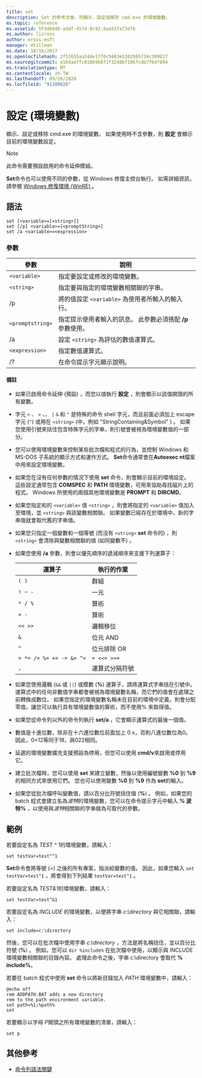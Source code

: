 ```yaml
---
title: set
description: Set 的參考文章，可顯示、設定或移除 cmd.exe 的環境變數。
ms.topic: reference
ms.assetid: 5fdd60d6-addf-4574-8c92-8aa53fa73d76
ms.author: lizross
author: eross-msft
manager: mtillman
ms.date: 10/16/2017
ms.openlocfilehash: 2f53655aa344e1770c9483e5302885734c389837
ms.sourcegitcommit: e164aeffc01069b8f1f3248bf106fcdb7f64f894
ms.translationtype: MT
ms.contentlocale: zh-TW
ms.lasthandoff: 09/26/2020
ms.locfileid: "91389026"
---
```

# <a name="set-environment-variable"></a>設定 (環境變數) 

顯示、設定或移除 cmd.exe 的環境變數。 如果使用時不含參數，則 **設定** 會顯示目前的環境變數設定。

> [!NOTE]
> 此命令需要預設啟用的命令延伸模組。

**Set**命令也可以使用不同的參數，從 Windows 修復主控台執行。 如需詳細資訊，請參閱 [Windows 修復環境 (WinRE) ](/windows-hardware/manufacture/desktop/windows-recovery-environment--windows-re--technical-reference)。

## <a name="syntax"></a>語法

```
set [<variable>=[<string>]]
set [/p] <variable>=[<promptString>]
set /a <variable>=<expression>
```

### <a name="parameters"></a>參數

| 參數 | 說明 |
|--|--|
| `<variable>` | 指定要設定或修改的環境變數。 |
| `<string>` | 指定要與指定的環境變數相關聯的字串。 |
| /p | 將的值設定 `<variable>` 為使用者所輸入的輸入行。 |
| `<promptstring>` | 指定提示使用者輸入的訊息。 此參數必須搭配 **/p** 參數使用。 |
| /a | 設定 `<string>` 為評估的數值運算式。 |
| `<expression>` | 指定數值運算式。 |
| /? | 在命令提示字元顯示說明。 |

#### <a name="remarks"></a>備註

- 如果已啟用命令延伸 (預設) ，而您以值執行 **設定** ，則會顯示以該值開頭的所有變數。

- 字元 `<` 、 `>` 、、 `|` `&` 和 `^` 是特殊的命令 shell 字元，而且前面必須加上 escape 字元 (`^`) 或用在 `<string>` (中，例如 "StringContaining&Symbol" ) 。 如果您使用引號來括住包含特殊字元的字串，則引號會被視為環境變數值的一部分。

- 您可以使用環境變數來控制某些批次檔和程式的行為，並控制 Windows 和 MS-DOS 子系統的顯示方式和運作方式。 **Set**命令通常會在**Autoexec nt**檔案中用來設定環境變數。

- 如果您在沒有任何參數的情況下使用 **set** 命令，則會顯示目前的環境設定。 這些設定通常包含 **COMSPEC** 和 **PATH** 環境變數，可用來協助尋找磁片上的程式。 Windows 所使用的兩個其他環境變數是 **PROMPT** 和 **DIRCMD**。

- 如果您指定和的 `<variable>` 值 `<string>` ，則會將指定的 `<variable>` 值加入至環境，並 `<string>` 與該變數相關聯。 如果變數已經存在於環境中，新的字串值就會取代舊的字串值。

- 如果您只指定一個變數和一個等號 (而沒有 `<string>` **set** 命令的) ，則 `<string>` 會清除與變數相關聯的值 (如同變數不) 。

- 如果您使用 **/a** 參數，則會以優先順序的遞減順序來支援下列運算子：

  | 運算子 | 執行的作業 |
  |--|--|
  | `( )` | 群組 |
  | `! ~ -` | 一元 |
  | `* / %` | 算術 |
  | `+ -` | 算術 |
  | `<< >>` | 邏輯移位 |
  | `&` | 位元 AND |
  | `^` | 位元排除 OR |
  | `= *= /= %= += -= &= ^=` | `= <<= >>=` |
  | `,` | 運算式分隔符號 |

- 如果您使用邏輯 (`&&` 或 `||`) 或模數 (**%**) 運算子，請將運算式字串括在引號中。 運算式中的任何非數值字串都會被視為環境變數名稱，而它們的值會在處理之前轉換成數位。 如果您指定的環境變數名稱未在目前的環境中定義，則會分配零值，讓您可以執行具有環境變數值的算術，而不使用% 來取得值。

- 如果您從命令列以外的命令列執行 **set/a** ，它會顯示運算式的最後一個值。

- 數值是十進位數，除非在十六進位數位前面加上 0 x，否則八進位數位為0。 因此，0×12等同于18，與022相同。

- 延遲的環境變數擴充支援預設為停用，但您可以使用 **cmd/v**來啟用或停用它。

- 建立批次檔時，您可以使用 **set** 來建立變數，然後以使用編號變數 **%0** 到 **%9**的相同方式來使用它們。 您也可以使用變數 **%0** 到 **%9** 作為 **set**的輸入。

- 如果您從批次檔呼叫變數值，請以百分比符號括住值 (**%**) 。 例如，如果您的 batch 程式會建立名為*波特*的環境變數，您可以在命令提示字元中輸入 **% 波特%** ，以使用與*波特*相關聯的字串做為可取代的參數。

## <a name="examples"></a>範例

若要設定名為 *TEST ^ 1*的環境變數，請輸入：

```
set testVar=test^^1
```

**Set**命令會將等號 (=) 之後的所有專案，指派給變數的值。 因此，如果您輸入 `set testVar=test^1` ，將會得到下列結果 `testVar=test^1` 。

若要設定名為 *TEST&1*的環境變數，請輸入：

```
set testVar=test^&1
```

若要設定名為 *INCLUDE* 的環境變數，以便將字串 *c:\directory* 與它相關聯，請輸入：

```
set include=c:\directory
```

然後，您可以在批次檔中使用字串 *c:\directory* ，方法是將名稱括住，並以百分比符號 (**%**) 。 例如，您可以 `dir %include%` 在批次檔中使用，以顯示與 INCLUDE 環境變數相關聯的目錄內容。 處理此命令之後，字串 c:\directory 會取代 **% include%**。

若要在 batch 程式中使用 **set** 命令以將新目錄加入 *PATH* 環境變數中，請輸入：

```
@echo off
rem ADDPATH.BAT adds a new directory
rem to the path environment variable.
set path=%1;%path%
set
```

若要顯示以字母 *P*開頭之所有環境變數的清單，請輸入：

```
set p
```

## <a name="additional-references"></a>其他參考

- [命令列語法關鍵](command-line-syntax-key.md)